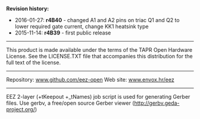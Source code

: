 **Revision history:**

* 2016-01-27: **r4B40** - changed A1 and A2 pins on triac Q1 and Q2 to lower required gate current, change KK1 heatsink type
* 2015-11-14: **r4B39** - first public release

**********************

This product is made available under the terms of the TAPR Open Hardware License. See the LICENSE.TXT file that accompanies this distribution for the full text of the license.

**********************

Repository: www.github.com/eez-open
Web site: www.envox.hr/eez

**********************

EEZ 2-layer (+tKeepout +_tNames) job script is used for generating Gerber files. Use gerbv, a free/open source Gerber viewer (http://gerbv.geda-project.org/)

